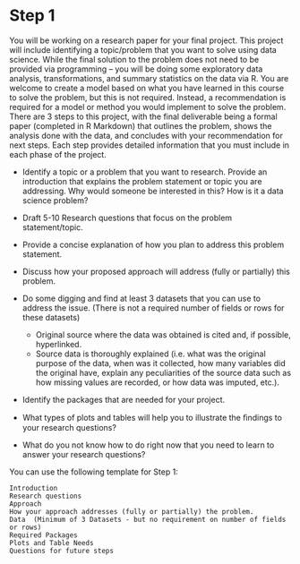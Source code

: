 # Step 1

You will be working on a research paper for your final project.
This project will include identifying a topic/problem that you 
want to solve using data science.  While the final solution to 
the problem does not need to be provided via programming – you 
will be doing some exploratory data analysis, transformations,
and summary statistics on the data via R.  You are welcome to
create a model based on what you have learned in this course to 
solve the problem, but this is not required.  Instead, a 
recommendation is required for a model or method you would 
implement to solve the problem.  There are 3 steps to this 
project, with the final deliverable being a formal paper 
(completed in R Markdown) that outlines the problem, shows the 
analysis done with the data, and concludes with your 
recommendation for next steps.  Each step provides detailed 
information that you must include in each phase of the project.

  - Identify a topic or a problem that you want to research. 
    Provide an introduction that explains the problem statement
    or topic you are addressing. Why would someone be interested
    in this?  How is it a data science problem?
  - Draft 5-10 Research questions that focus on the problem
    statement/topic.
  - Provide a concise explanation of how you plan to address this
    problem statement.
  - Discuss how your proposed approach will address (fully or
    partially) this problem.
  - Do some digging and find at least 3 datasets that you can use
    to address the issue. (There is not a required number of fields
    or rows for these datasets)
      - Original source where the data was obtained is cited and, 
        if possible, hyperlinked.
      - Source data is thoroughly explained (i.e. what was the
        original purpose of the data, when was it collected, how
        many variables did the original have, explain any
        peculiarities of the source data such as how missing
        values are recorded, or how data was imputed, etc.).
  - Identify the packages that are needed for your project.

  - What types of plots and tables will help you to illustrate the
    ﬁndings to your research questions?
  - What do you not know how to do right now that you need to learn
    to answer your research questions?

You can use the following template for Step 1:

    Introduction
    Research questions
    Approach
    How your approach addresses (fully or partially) the problem.
    Data  (Minimum of 3 Datasets - but no requirement on number of fields or rows)
    Required Packages
    Plots and Table Needs
    Questions for future steps
